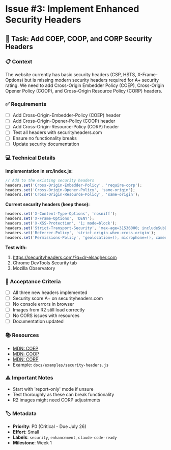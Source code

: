 # Issue #3: Implement Enhanced Security Headers

## 🎯 Task: Add COEP, COOP, and CORP Security Headers

### 📋 Context
The website currently has basic security headers (CSP, HSTS, X-Frame-Options) but is missing modern security headers required for A+ security rating. We need to add Cross-Origin Embedder Policy (COEP), Cross-Origin Opener Policy (COOP), and Cross-Origin Resource Policy (CORP) headers.

### ✅ Requirements
- [ ] Add Cross-Origin-Embedder-Policy (COEP) header
- [ ] Add Cross-Origin-Opener-Policy (COOP) header
- [ ] Add Cross-Origin-Resource-Policy (CORP) header
- [ ] Test all headers with securityheaders.com
- [ ] Ensure no functionality breaks
- [ ] Update security documentation

### 💻 Technical Details
**Implementation in src/index.js:**
```javascript
// Add to the existing security headers
headers.set('Cross-Origin-Embedder-Policy', 'require-corp');
headers.set('Cross-Origin-Opener-Policy', 'same-origin');
headers.set('Cross-Origin-Resource-Policy', 'same-origin');
```

**Current security headers (keep these):**
```javascript
headers.set('X-Content-Type-Options', 'nosniff');
headers.set('X-Frame-Options', 'DENY');
headers.set('X-XSS-Protection', '1; mode=block');
headers.set('Strict-Transport-Security', 'max-age=31536000; includeSubDomains');
headers.set('Referrer-Policy', 'strict-origin-when-cross-origin');
headers.set('Permissions-Policy', 'geolocation=(), microphone=(), camera=()');
```

**Test with:**
1. https://securityheaders.com/?q=dr-elsagher.com
2. Chrome DevTools Security tab
3. Mozilla Observatory

### 🏁 Acceptance Criteria
- [ ] All three new headers implemented
- [ ] Security score A+ on securityheaders.com
- [ ] No console errors in browser
- [ ] Images from R2 still load correctly
- [ ] No CORS issues with resources
- [ ] Documentation updated

### 📚 Resources
- [MDN: COEP](https://developer.mozilla.org/en-US/docs/Web/HTTP/Headers/Cross-Origin-Embedder-Policy)
- [MDN: COOP](https://developer.mozilla.org/en-US/docs/Web/HTTP/Headers/Cross-Origin-Opener-Policy)
- [MDN: CORP](https://developer.mozilla.org/en-US/docs/Web/HTTP/Headers/Cross-Origin-Resource-Policy)
- Example: `docs/examples/security-headers.js`

### ⚠️ Important Notes
- Start with 'report-only' mode if unsure
- Test thoroughly as these can break functionality
- R2 images might need CORP adjustments

### 🏷️ Metadata
- **Priority**: P0 (Critical - Due July 26)
- **Effort**: Small
- **Labels**: `security`, `enhancement`, `claude-code-ready`
- **Milestone**: Week 1